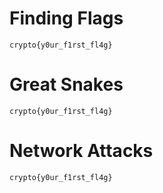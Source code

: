 # Finding Flags
```
crypto{y0ur_f1rst_fl4g}
```

# Great Snakes
```
crypto{y0ur_f1rst_fl4g}
```

# Network Attacks
```
crypto{y0ur_f1rst_fl4g}
```